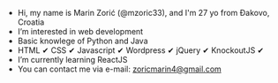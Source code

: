 - Hi, my name is Marin Zorić (@mzoric33), and I'm 27 yo from Đakovo, Croatia
- I’m interested in web development
- Basic knowlege of Python and Java
- HTML ✔ CSS ✔ Javascript ✔ Wordpress ✔ jQuery ✔ KnockoutJS ✔
- I’m currently learning ReactJS
- You can contact me via e-mail: zoricmarin4@gmail.com

<!---
mzoric33/mzoric33 is a ✨ special ✨ repository because its `README.md` (this file) appears on your GitHub profile.
You can click the Preview link to take a look at your changes.
--->
